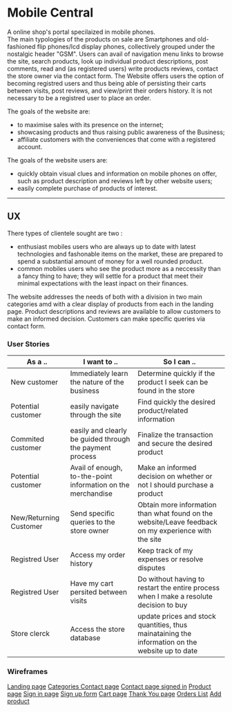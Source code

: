 
# Mobile Central

A online shop's portal specilaized in mobile phones.  
The main typologies of the products on sale are Smartphones and old-fashioned flip phones/lcd display phones, collectively grouped under the nostalgic header "GSM".
Users can avail of navigation menu links to browse the site, search products, look up individual product descriptions, post comments, read and (as registered users) write products reviews, contact the store owner via the contact form.
The Website offers users the option of becoming registred users and thus being able of persisting their carts between visits, post reviews, and view/print their orders history.
It is not necessary to be a registred user to place an order.

The goals of the website are:
* to maximise sales with its presence on the internet; 
* showcasing products and thus raising public awareness of the Business;
* affiliate customers with the conveniences that come with a registered account. 

The goals of the website users are:
* quickly obtain visual clues and information on mobile phones on offer, such as product description and reviews left by other website users;
* easily complete purchase of products of interest.

---


## UX

There types of clientele sought are two : 

* enthusiast mobiles users who are always up to date with latest technologies and fashonable items on the market, these are prepared to spend a substantial amount of money for a well rounded product.
* common mobiles users who see the product more as a neccessity than a fancy thing to have; they will settle for a product that meet their minimal expectations with the least inpact on their finances. 

The website addresses the needs of both with a division in two main categories amd with a clear display of products from each in the landing page. Product descriptions and reviews are available to allow customers to make an informed decision. 
Customers can make specific queries via contact form.

### User Stories

As a .. | I want to .. | So I can ..
 --- | --- | --- 
New customer | Immediately learn the nature of the business | Determine quickly if the product I seek can be found in the store
Potential customer | easily navigate through the site | Find quickly the desired product/related information
Commited customer | easily and clearly be guided through the payment process | Finalize the transaction and secure the desired product
Potential customer | Avail of enough, to-the-point information on the merchandise | Make an informed decision on whether or not I should purchase a product
New/Returning Customer | Send specific queries to the store owner | Obtain more information than what found on the website/Leave feedback on my experience with the site
Registred User | Access my order history | Keep track of my expenses or resolve disputes
Registred User | Have my cart persited between visits | Do without having to restart the entire process when I make a resolute decision to buy
Store clerck | Access the store database | update prices and stock quantities, thus mainataining the information on the website up to date

### Wireframes

[Landing page](https://github.com/PaoloAlbanese/Mobile_Central_MP4/blob/867d8d77b57f742c606c8c6a0693be8a456ecab4/home.png)
[ Categories ](https://github.com/PaoloAlbanese/Mobile_Central_MP4/blob/master/MM%20Landing%20page%20wireframe.png)
[Contact page](https://github.com/PaoloAlbanese/Mobile_Central_MP4/blob/3d8565e92d7a3f2fc7360d907123e54095d8bbf3/MM%20Contact%20page%20wireframe.png)
[Contact page signed in](https://github.com/PaoloAlbanese/Mobile_Central_MP4/blob/3d8565e92d7a3f2fc7360d907123e54095d8bbf3/MM%20Contact%20page%20Signed%20In%20wireframe.png)
[Product page](https://github.com/PaoloAlbanese/Mobile_Central_MP4/blob/3d8565e92d7a3f2fc7360d907123e54095d8bbf3/MM%20product%20page%20wireframe.png)
[Sign in page](https://github.com/PaoloAlbanese/Mobile_Central_MP4/blob/3d8565e92d7a3f2fc7360d907123e54095d8bbf3/MM%20Sign%20In%20page%20wireframe.png)
[Sign up form](https://github.com/PaoloAlbanese/Mobile_Central_MP4/blob/3d8565e92d7a3f2fc7360d907123e54095d8bbf3/MM%20Sign%20Up%20page%20wireframe.png)
[Cart page](https://github.com/PaoloAlbanese/Mobile_Central_MP4/blob/3d8565e92d7a3f2fc7360d907123e54095d8bbf3/MM%20cart%20page%20wireframe.png)
[Thank You page](https://github.com/PaoloAlbanese/Mobile_Central_MP4/blob/3d8565e92d7a3f2fc7360d907123e54095d8bbf3/MM%20thank%20you%20page%20wireframe.png)
[Orders List](https://github.com/PaoloAlbanese/Mobile_Central_MP4/blob/3d8565e92d7a3f2fc7360d907123e54095d8bbf3/MM%20Ordres%20List%20wireframe.png)
[Add product](https://github.com/PaoloAlbanese/Mobile_Central_MP4/blob/3d8565e92d7a3f2fc7360d907123e54095d8bbf3/MM%20Add%20Product%20page%20wireframe.png)

